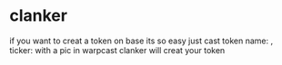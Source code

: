 # clanker
if you want to creat a token on base its so easy just cast token name: , ticker: with a pic in warpcast clanker will creat your token
